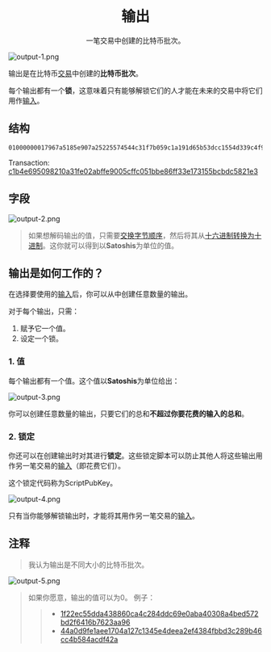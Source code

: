 # <center>输出</center>
<center>一笔交易中创建的比特币批次。</center>

![output-1.png](img/output-1-svg.png)

输出是在比特币[交易](../Transaction%20Data.md)中创建的**比特币批次**。 

每个输出都有一个**锁**，这意味着只有能够解锁它们的人才能在未来的交易中将它们用作[输入](../Input/input.md)。 

## 结构
```
01000000017967a5185e907a25225574544c31f7b059c1a191d65b53dcc1554d339c4f9efc010000006a47304402206a2eb16b7b92051d0fa38c133e67684ed064effada1d7f925c842da401d4f22702201f196b10e6e4b4a9fff948e5c5d71ec5da53e90529c8dbd122bff2b1d21dc8a90121039b7bcd0824b9a9164f7ba098408e63e5b7e3cf90835cceb19868f54f8961a825ffffffff014baf2100000000001976a914db4d1141d0048b1ed15839d0b7a4c488cd368b0e88ac00000000
```
Transaction: [c1b4e695098210a31fe02abffe9005cffc051bbe86ff33e173155bcbdc5821e3](https://learnmeabitcoin.com/explorer/transaction/c1b4e695098210a31fe02abffe9005cffc051bbe86ff33e173155bcbdc5821e3)


## 字段
![output-2.png](img/output.png)

>如果想解码输出的值，只需要[交换字节顺序](https://learnmeabitcoin.com/tools/swapendian)，然后将其从[十六进制转换为十进制](https://learnmeabitcoin.com/tools/hexdec)。这你就可以得到以**Satoshis**为单位的值。

## 输出是如何工作的？
在选择要使用的[输入](../Input/input.md)后，你可以从中创建任意数量的输出。

对于每个输出，只需：

1. 赋予它一个值。
2. 设定一个锁。

### 1. 值
每个输出都有一个值。这个值以**Satoshis**为单位给出：

![output-3.png](img/output-3-svg.png)

你可以创建任意数量的输出，只要它们的总和**不超过你要花费的输入的总和**。

### 2. 锁定
 
你还可以在创建输出时对其进行**锁定**。这些锁定脚本可以防止其他人将这些输出用作另一笔交易的[输入](../Input/input.md)（即花费它们）。

这个锁定代码称为ScriptPubKey。

![output-4.png](img/output-4-svg.png)

只有当你能够解锁输出时，才能将其用作另一笔交易的[输入](../Input/input.md)。

## 注释
>我认为输出是不同大小的比特币批次。

![output-5.png](img/output-5-svg.png)

>如果你愿意，输出的值可以为0。
例子：
>>* [1f22ec55dda438860ca4c284ddc69e0aba40308a4bed572bd2f6416b7623aa96](https://learnmeabitcoin.com/explorer/transaction/1f22ec55dda438860ca4c284ddc69e0aba40308a4bed572bd2f6416b7623aa96)
>>* [44a0d9fe1aee1704a127c1345e4deea2ef4384fbbd3c289b46cc4b584acdf42a](https://learnmeabitcoin.com/explorer/transaction/44a0d9fe1aee1704a127c1345e4deea2ef4384fbbd3c289b46cc4b584acdf42a)